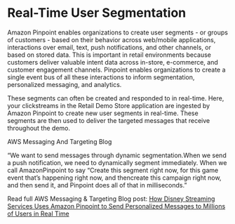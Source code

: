 
  
# Real-Time User Segmentation


Amazon Pinpoint enables organizations to create user segments - or groups of customers - based on their behavior
across web/mobile applications, interactions over email, text, push notifications, and other channels, or based on
stored data. This is important in retail environments because customers deliver valuable intent data across
in-store, e-commerce, and customer engagement channels. Pinpoint enables organizations to create a single event
bus of all these interactions to inform segmentation, personalized messaging, and analytics.



These segments can often be created and responded to in real-time. Here, your clickstreams in the Retail Demo
Store application are ingested by Amazon Pinpoint to create new user segments in real-time. These segments are
then used to deliver the targeted messages that receive throughout the demo.



AWS Messaging And Targeting Blog

“We want to send messages through dynamic segmentation.When we send a push notification, we need to
dynamically segment immediately. When we call AmazonPinpoint to say “Create this segment right now, for
this game event that’s happening right now, and thencreate this campaign right now, and then send it, and
Pinpoint does all of that in milliseconds.”

Read full AWS Messaging &amp; Targeting Blog post:
[How Disney Streaming Services Uses Amazon Pinpoint to Send Personalized Messages to Millions of Users in Real Time](https://aws.amazon.com/blogs/messaging-and-targeting/how-disney-streaming-services-uses-amazon-pinpoint-to-send-personalized-messages-to-millions-of-users-in-real-time/)

  


  


